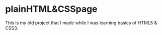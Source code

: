 # plainHTML&CSSpage
 This is my old project that I made while I was learning basics of HTML5 & CSS3.

